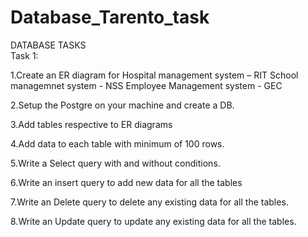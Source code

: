 # Database_Tarento_task

DATABASE TASKS 
<br>Task 1:

1.Create an ER diagram for 
Hospital management system – RIT 
School managemnet system - NSS
Employee Management system - GEC

2.Setup the Postgre on your machine and create a DB.

3.Add tables respective to ER diagrams 

4.Add data to each table with minimum of 100 rows. 

5.Write a Select query with and without conditions. 

6.Write an insert query to add new data for all the tables 

7.Write an Delete query to delete any existing data for all the tables. 

8.Write an Update query to update any existing data for all the tables.
